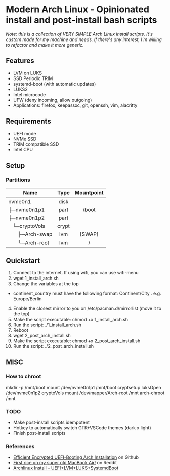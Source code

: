 # **Modern Arch Linux - Opinionated install and post-install bash scripts**
*Note: this is a collection of VERY SIMPLE Arch Linux install scripts.
It's custom made for my machine and needs. If there's any interest, I'm willing to refactor and make it more generic.*

## Features
* LVM on LUKS
* SSD Periodic TRIM
* systemd-boot (with automatic updates)
* LUKS2
* Intel microcode
* UFW (deny incoming, allow outgoing)
* Applications: firefox, keepassxc, git, openssh, vim, alacritty

## **Requirements**
* UEFI mode
* NVMe SSD
* TRIM compatible SSD
* Intel CPU

## Setup
### Partitions
| Name | Type | Mountpoint |
| - | :-: | :-: |
| nvme0n1 | disk | |
| ├─nvme0n1p1 | part | /boot |
| ├─nvme0n1p2 | part |  |
| &nbsp;&nbsp;&nbsp;└─cryptoVols | crypt | |
| &nbsp;&nbsp;&nbsp;&nbsp;&nbsp;&nbsp;&nbsp;├─Arch-swap | lvm | [SWAP] |
| &nbsp;&nbsp;&nbsp;&nbsp;&nbsp;&nbsp;&nbsp;└─Arch-root | lvm | / |

## **Quickstart**
1. Connect to the internet. If using wifi, you can use wifi-menu
2. wget 1_install_arch.sh
3. Change the variables at the top
  * continent_country must have the following format: Continent/City . e.g. Europe/Berlin
4. Enable the closest mirror to you on /etc/pacman.d/mirrorlist (move it to the top)
5. Make the script executable: chmod +x 1_install_arch.sh
6. Run the script: ./1_install_arch.sh
7. Reboot
8. wget 2_post_arch_install.sh
9. Make the script executable: chmod +x 2_post_arch_install.sh
10. Run the script: ./2_post_arch_install.sh

## MISC
### How to chroot
mkdir -p /mnt/boot
mount /dev/nvme0n1p1 /mnt/boot
cryptsetup luksOpen /dev/nvme0n1p2 cryptoVols
mount /dev/mapper/Arch-root /mnt
arch-chroot /mnt

### TODO
* Make post-install scripts idempotent
* Hotkey to automatically switch GTK+VSCode themes (dark x light)
* Finish post-install scripts

### References
* [Efficient Encrypted UEFI-Booting Arch Installation](https://gist.github.com/HardenedArray/31915e3d73a4ae45adc0efa9ba458b07) on Github
* [First rice on my super old MacBook Air!](https://www.reddit.com/r/unixporn/comments/9y9w0r/sway_first_rice_on_my_super_old_macbook_air/) on Reddit
* [Archlinux Install – UEFI+LVM+LUKS+SystemdBoot](https://www.thelinuxsect.com/?p=36)